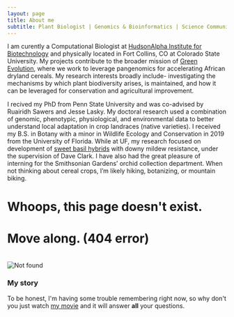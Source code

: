 ```yaml
---
layout: page
title: About me
subtitle: Plant Biologist | Genomics & Bioinformatics | Science Communication
---
```

I am curently a Computational Biologist at [HudsonAlpha Institute for Biotechnology](https://www.hudsonalpha.org/?gad_source=1&gbraid=0AAAAACPIDCRpaufj82kFrQSVyESKvKbvw&gclid=CjwKCAjw8IfABhBXEiwAxRHlsBDgHQM1O1Dokl0ET_AyIvRWH3wrZzlv1tbgvVaqgj4di2YlycvzahoCLKgQAvD_BwE) and physically located in Fort Collins, CO at Colorado State University. My projects contribute to the broader mission of [Green Evolution](https://www.green-evolution.org/home), where we work to leverage pangenomics for accelerating African dryland cereals. My research interests broadly include- investigating the mechanisms by which plant biodiversity arises, is maintained, and how it can be leveraged for conservation and agricultural improvement. 

I recived my PhD from Penn State University and was co-advised by Ruairidh Sawers and Jesse Lasky. My doctoral research used a combination of genomic, phenotypic, physiological, and environmental data to better understand local adaptation in crop landraces (native varieties). I received my B.S. in Botany with a minor in Wildlife Ecology and Conservation in 2019 from the University of Florida. While at UF, my research focused on development of [sweet basil hybrids](https://www.provenwinners.com/plants/ocimum/pesto-besto-sweet-italian-basil-ocimum-hybrid) with downy mildew resistance, under the supervision of Dave Clark. I have also had the great pleasure of interning for the Smithsonian Gardens’ orchid collection department. When not thinking about cereal crops, I’m likely hiking, botanizing, or mountain biking.

<div class="text-center">
  <h1>Whoops, this page doesn't exist.</h1>
  <h1>Move along. (404 error)</h1>
  <br/>

  <img src="{{ 'assets/img/404-southpark.jpg' | relative_url }}" alt="Not found" />
</div>


### My story

To be honest, I'm having some trouble remembering right now, so why don't you just watch [my movie](https://en.wikipedia.org/wiki/The_Princess_Bride_%28film%29) and it will answer **all** your questions.
